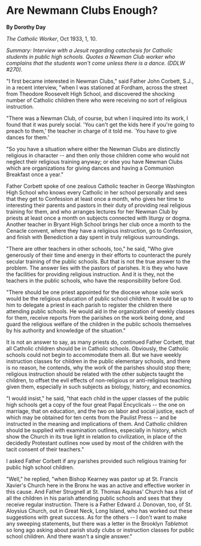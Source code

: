 Are Newmann Clubs Enough?
=========================

**By Dorothy Day**

*The Catholic Worker*, Oct 1933, 1, 10.

*Summary: Interview with a Jesuit regarding catechesis for Catholic
students in public high schools. Quotes a Newman Club worker who
complains that the students won't come unless there is a dance. (DDLW
\#270).*

"I first became interested in Newman Clubs," said Father John Corbett,
S.J., in a recent interview, "when I was stationed at Fordham, across
the street from Theodore Roosevelt High School, and discovered the
shocking number of Catholic children there who were receiving no sort of
religious instruction.

"There was a Newman Club, of course, but when I inquired into its work,
I found that it was purely social. 'You can't get the kids here if
you're going to preach to them,' the teacher in charge of it told me.
`You have to give dances for them.'

"So you have a situation where either the Newman Clubs are distinctly
religious in character -- and then only those children come who would
not neglect their religious training anyway; or else you have Newman
Clubs which are organizations for giving dances and having a Communion
Breakfast once a year."

Father Corbett spoke of one zealous Catholic teacher in George
Washington High School who knows every Catholic in her school personally
and sees that they get to Confession at least once a month, who gives
her time to interesting their parents and pastors in their duty of
providing real religious training for them, and who arranges lectures
for her Newman Club by priests at least once a month on subjects
connected with liturgy or dogma. Another teacher in Bryant High School
brings her club once a month to the Cenacle convent, where they have a
religious instruction, go to Confession, and finish with Benediction a
day spent in truly religious surroundings.

"There are other teachers in other schools, too," he said, "Who give
generously of their time and energy in their efforts to counteract the
purely secular training of the public schools. But that is not the true
answer to the problem. The answer lies with the pastors of parishes. It
is they who have the facilities for providing religious instruction. And
it is they, not the teachers in the public schools, who have the
responsibility before God.

"There should be one priest appointed for the diocese whose sole work
would be the religious education of public school children. It would be
up to him to delegate a priest in each parish to register the children
there attending public schools. He would aid in the organization of
weekly classes for them, receive reports from the parishes on the work
being done, and guard the religious welfare of the children in the
public schools themselves by his authority and knowledge of the
situation."

It is not an answer to say, as many priests do, continued Father
Corbett, that all Catholic children should be in Catholic schools.
Obviously, the Catholic schools could not begin to accommodate them all.
But we have weekly instruction classes for children in the public
elementary schools, and there is no reason, he contends, why the work of
the parishes should stop there; religious instruction should be related
with the other subjects taught the children, to offset the evil effects
of non-religious or anti-religious teaching given them, especially in
such subjects as biology, history, and economics.

"I would insist," he said, "that each child in the upper classes of the
public high schools get a copy of the four great Papal Encyclicals --
the one on marriage, that on education, and the two on labor and social
justice, each of which may be obtained for ten cents from the Paulist
Press -- and be instructed in the meaning and implications of them. And
Catholic children should be supplied with examination outlines,
especially in history, which show the Church in its true light in
relation to civilization, in place of the decidedly Protestant outlines
now used by most of the children with the tacit consent of their
teachers."

I asked Father Corbett if any parishes provided such religious training
for public high school children.

"Well," he replied, "when Bishop Kearney was pastor up at St. Francis
Xavier's Church here in the Bronx he was an active and effective worker
in this cause. And Father Strugnell at St. Thomas Aquinas' Church has a
list of all the children in his parish attending public schools and sees
that they receive regular instruction. There is a Father Edward J.
Donovan, too, of St. Aloysius Church, out in Great Neck, Long Island,
who has worked out these suggestions with great success. As for the
others -- I don't want to make any sweeping statements, but there was a
letter in the Brooklyn *Tablet*not so long ago asking about parish study
clubs or instruction classes for public school children. And there
wasn't a single answer."
